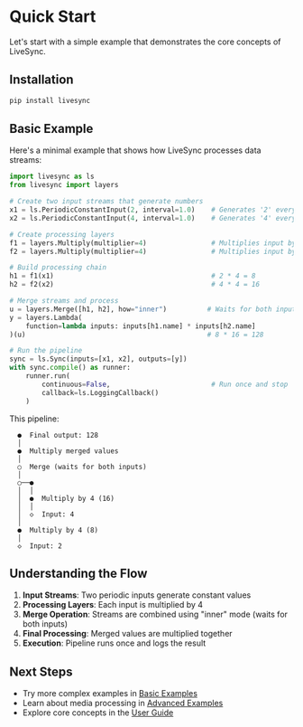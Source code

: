 # Quick Start

Let's start with a simple example that demonstrates the core concepts of LiveSync.

## Installation

```bash
pip install livesync
```

## Basic Example

Here's a minimal example that shows how LiveSync processes data streams:

```python
import livesync as ls
from livesync import layers

# Create two input streams that generate numbers
x1 = ls.PeriodicConstantInput(2, interval=1.0)    # Generates '2' every second
x2 = ls.PeriodicConstantInput(4, interval=1.0)    # Generates '4' every second

# Create processing layers
f1 = layers.Multiply(multiplier=4)                # Multiplies input by 4
f2 = layers.Multiply(multiplier=4)                # Multiplies input by 4

# Build processing chain
h1 = f1(x1)                                       # 2 * 4 = 8
h2 = f2(x2)                                       # 4 * 4 = 16

# Merge streams and process
u = layers.Merge([h1, h2], how="inner")          # Waits for both inputs
y = layers.Lambda(
    function=lambda inputs: inputs[h1.name] * inputs[h2.name]
)(u)                                             # 8 * 16 = 128

# Run the pipeline
sync = ls.Sync(inputs=[x1, x2], outputs=[y])
with sync.compile() as runner:
    runner.run(
        continuous=False,                         # Run once and stop
        callback=ls.LoggingCallback()
    )
```

This pipeline:

```
  ●  Final output: 128
  │
  ●  Multiply merged values
  │
  ○  Merge (waits for both inputs)
  │
  ○──●
  │  │
  │  ●  Multiply by 4 (16)
  │  │
  │  ◇  Input: 4
  │
  ●  Multiply by 4 (8)
  │
  ◇  Input: 2
```

## Understanding the Flow

1. **Input Streams**: Two periodic inputs generate constant values
2. **Processing Layers**: Each input is multiplied by 4
3. **Merge Operation**: Streams are combined using "inner" mode (waits for both inputs)
4. **Final Processing**: Merged values are multiplied together
5. **Execution**: Pipeline runs once and logs the result

## Next Steps

- Try more complex examples in [Basic Examples](./basic.md)
- Learn about media processing in [Advanced Examples](./advanced.md)
- Explore core concepts in the [User Guide](../user-guide/core-concepts.md)
